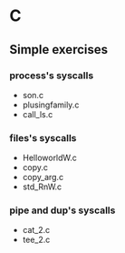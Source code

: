 # C
## Simple exercises
### process's syscalls
* son.c
* plusingfamily.c
* call_ls.c
### files's syscalls
* HelloworldW.c
* copy.c
* copy_arg.c
* std_RnW.c
### pipe and dup's syscalls
* cat_2.c
* tee_2.c
